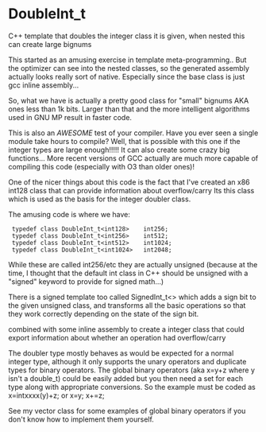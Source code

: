 # DoubleInt_t

C++ template that doubles the integer class it is given, when nested this can create large bignums



This started as an amusing exercise in template meta-programming.. 
But the optimizer can see into the nested classes, so the generated assembly 
actually looks really sort of native. Especially since the base class
is just gcc inline assembly...

So, what we have is actually a pretty good class for "small" bignums
AKA ones less than 1k bits. Larger than that and the more intelligent
algorithms used in GNU MP result in faster code.

This is also an _AWESOME_ test of your compiler. Have you ever seen a
single module take hours to compile? Well, that is possible with this one
if the integer types are large enough!!!!! It can also create some crazy big
functions... More recent versions of GCC actually are much more capable 
of compiling this code (especially with O3 than older ones)! 

One of the nicer things about this code is the fact that I've created 
an x86 int128 class that can provide information about overflow/carry
Its this class which is used as the basis for the integer doubler class.

The amusing code is where we have:
```
 typedef class DoubleInt_t<int128>    int256;
 typedef class DoubleInt_t<int256>    int512;
 typedef class DoubleInt_t<int512>    int1024;
 typedef class DoubleInt_t<int1024>   int2048;
``` 
While these are called int256/etc they are actually unsigned 
(because at the time, I thought that the default int class in C++ should be
unsigned with a "signed" keyword to provide for signed math...)

There is a signed template too called SignedInt_t<> which adds a sign
bit to the given unsigned class, and transforms all the basic operations
so that they work correctly depending on the state of the sign bit.

combined with some inline assembly to create a integer class
that could export information about whether an operation had overflow/carry

The doubler type mostly behaves as would be expected for a normal integer
type, although it only supports the unary operators and duplicate types for
binary operators. The global binary operators (aka x=y+z where y isn't a 
double_t) could be easily added but you then need a set for each type along 
with appropriate conversions. So the example
must be coded as x=intxxxx(y)+z; or x=y; x+=z;

See my vector class for some examples of global binary operators if you
don't know how to implement them yourself.


